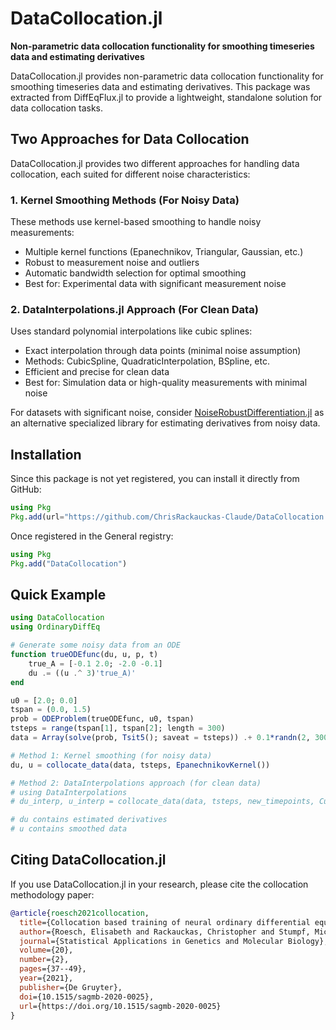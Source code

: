 # DataCollocation.jl

**Non-parametric data collocation functionality for smoothing timeseries data and estimating derivatives**

DataCollocation.jl provides non-parametric data collocation functionality for smoothing timeseries data and estimating derivatives. This package was extracted from DiffEqFlux.jl to provide a lightweight, standalone solution for data collocation tasks.

## Two Approaches for Data Collocation

DataCollocation.jl provides two different approaches for handling data collocation, each suited for different noise characteristics:

### 1. Kernel Smoothing Methods (For Noisy Data)
These methods use kernel-based smoothing to handle noisy measurements:
- Multiple kernel functions (Epanechnikov, Triangular, Gaussian, etc.)
- Robust to measurement noise and outliers
- Automatic bandwidth selection for optimal smoothing
- Best for: Experimental data with significant measurement noise

### 2. DataInterpolations.jl Approach (For Clean Data)  
Uses standard polynomial interpolations like cubic splines:
- Exact interpolation through data points (minimal noise assumption)
- Methods: CubicSpline, QuadraticInterpolation, BSpline, etc.
- Efficient and precise for clean data
- Best for: Simulation data or high-quality measurements with minimal noise

For datasets with significant noise, consider [NoiseRobustDifferentiation.jl](https://adrianhill.de/NoiseRobustDifferentiation.jl/dev/examples/) as an alternative specialized library for estimating derivatives from noisy data.

## Installation

Since this package is not yet registered, you can install it directly from GitHub:

```julia
using Pkg
Pkg.add(url="https://github.com/ChrisRackauckas-Claude/DataCollocation.jl")
```

Once registered in the General registry:

```julia
using Pkg
Pkg.add("DataCollocation")
```

## Quick Example

```julia
using DataCollocation
using OrdinaryDiffEq

# Generate some noisy data from an ODE
function trueODEfunc(du, u, p, t)
    true_A = [-0.1 2.0; -2.0 -0.1]
    du .= ((u .^ 3)'true_A)'
end

u0 = [2.0; 0.0]
tspan = (0.0, 1.5)
prob = ODEProblem(trueODEfunc, u0, tspan)
tsteps = range(tspan[1], tspan[2]; length = 300)
data = Array(solve(prob, Tsit5(); saveat = tsteps)) .+ 0.1*randn(2, 300)

# Method 1: Kernel smoothing (for noisy data)
du, u = collocate_data(data, tsteps, EpanechnikovKernel())

# Method 2: DataInterpolations approach (for clean data)
# using DataInterpolations
# du_interp, u_interp = collocate_data(data, tsteps, new_timepoints, CubicSpline)

# du contains estimated derivatives
# u contains smoothed data
```

## Citing DataCollocation.jl

If you use DataCollocation.jl in your research, please cite the collocation methodology paper:

```bibtex
@article{roesch2021collocation,
  title={Collocation based training of neural ordinary differential equations},
  author={Roesch, Elisabeth and Rackauckas, Christopher and Stumpf, Michael P. H.},
  journal={Statistical Applications in Genetics and Molecular Biology},
  volume={20},
  number={2},
  pages={37--49},
  year={2021},
  publisher={De Gruyter},
  doi={10.1515/sagmb-2020-0025},
  url={https://doi.org/10.1515/sagmb-2020-0025}
}
```